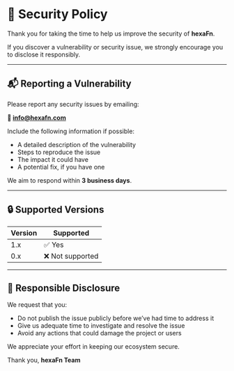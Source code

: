 <!--
SPDX-FileCopyrightText: 2025 Hüsamettin Arabacı
SPDX-License-Identifier: MIT
-->

# 🔐 Security Policy

Thank you for taking the time to help us improve the security of **hexaFn**.

If you discover a vulnerability or security issue, we strongly encourage you to disclose it responsibly.

---

## 📬 Reporting a Vulnerability

Please report any security issues by emailing:

**📧 info@hexafn.com**

Include the following information if possible:
- A detailed description of the vulnerability
- Steps to reproduce the issue
- The impact it could have
- A potential fix, if you have one

We aim to respond within **3 business days**.

---

## 🔒 Supported Versions

| Version | Supported          |
|---------|--------------------|
| 1.x     | ✅ Yes              |
| 0.x     | ❌ Not supported   |

---

## 🤝 Responsible Disclosure

We request that you:
- Do not publish the issue publicly before we’ve had time to address it
- Give us adequate time to investigate and resolve the issue
- Avoid any actions that could damage the project or users

We appreciate your effort in keeping our ecosystem secure.

Thank you,
**hexaFn Team**
